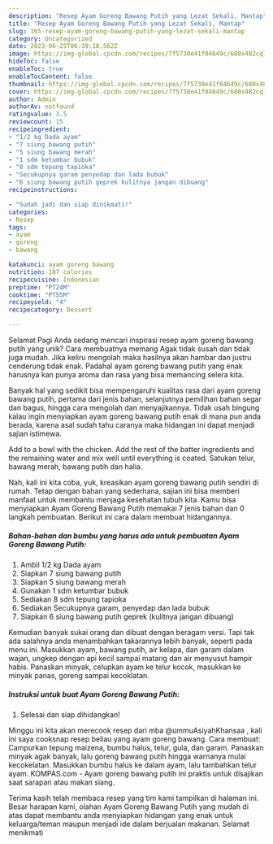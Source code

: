 ```yaml
---
description: "Resep Ayam Goreng Bawang Putih yang Lezat Sekali, Mantap"
title: "Resep Ayam Goreng Bawang Putih yang Lezat Sekali, Mantap"
slug: 165-resep-ayam-goreng-bawang-putih-yang-lezat-sekali-mantap
category: Uncategorized
date: 2023-06-25T06:39:18.562Z
image: https://img-global.cpcdn.com/recipes/7f5738e41f04649c/680x482cq70/ayam-goreng-bawang-putih-foto-resep-utama.jpg
hideToc: false
enableToc: true
enableTocContent: false
thumbnail: https://img-global.cpcdn.com/recipes/7f5738e41f04649c/680x482cq70/ayam-goreng-bawang-putih-foto-resep-utama.jpg
cover: https://img-global.cpcdn.com/recipes/7f5738e41f04649c/680x482cq70/ayam-goreng-bawang-putih-foto-resep-utama.jpg
author: Admin
authorAv: notfound
ratingvalue: 3.5
reviewcount: 15
recipeingredient:
- "1/2 kg Dada ayam"
- "7 siung bawang putih"
- "5 siung bawang merah"
- "1 sdm ketumbar bubuk"
- "8 sdm tepung tapioka"
- "Secukupnya garam penyedap dan lada bubuk"
- "6 siung bawang putih geprek kulitnya jangan dibuang"
recipeinstructions:

- "Sudah jadi dan siap dinikmati!"
categories:
- Resep
tags:
- ayam
- goreng
- bawang

katakunci: ayam goreng bawang 
nutrition: 187 calories
recipecuisine: Indonesian
preptime: "PT24M"
cooktime: "PT55M"
recipeyield: "4"
recipecategory: Dessert

---
```



Selamat Pagi Anda sedang mencari inspirasi resep ayam goreng bawang putih yang unik? Cara membuatnya memang Agak tidak susah dan tidak juga mudah. Jika keliru mengolah maka hasilnya akan hambar dan justru cenderung tidak enak. Padahal ayam goreng bawang putih yang enak harusnya kan punya aroma dan rasa yang bisa memancing selera kita.


Banyak hal yang sedikit bisa mempengaruhi kualitas rasa dari ayam goreng bawang putih, pertama dari jenis bahan, selanjutnya pemilihan bahan segar dan bagus, hingga cara mengolah dan menyajikannya. Tidak usah bingung kalau ingin menyiapkan ayam goreng bawang putih enak di mana pun anda berada, karena asal sudah tahu caranya maka hidangan ini dapat menjadi sajian istimewa.

Add to a bowl with the chicken. Add the rest of the batter ingredients and the remaining water and mix well until everything is coated. Satukan telur, bawang merah, bawang putih dan halia.


Nah, kali ini kita coba, yuk, kreasikan ayam goreng bawang putih sendiri di rumah. Tetap dengan bahan yang sederhana, sajian ini bisa memberi manfaat untuk membantu menjaga kesehatan tubuh kita. Kamu bisa menyiapkan Ayam Goreng Bawang Putih memakai 7 jenis bahan dan 0 langkah pembuatan. Berikut ini cara dalam membuat hidangannya.

<!--inarticleads1-->

##### Bahan-bahan dan bumbu yang harus ada untuk pembuatan Ayam Goreng Bawang Putih:

1. Ambil 1/2 kg Dada ayam
1. Siapkan 7 siung bawang putih
1. Siapkan 5 siung bawang merah
1. Gunakan 1 sdm ketumbar bubuk
1. Sediakan 8 sdm tepung tapioka
1. Sediakan Secukupnya garam, penyedap dan lada bubuk
1. Siapkan 6 siung bawang putih geprek (kulitnya jangan dibuang)


Kemudian banyak sukai orang dan dibuat dengan beragam versi. Tapi tak ada salahnya anda menambahkan takarannya lebih banyak, seperti pada menu ini. Masukkan ayam, bawang putih, air kelapa, dan garam dalam wajan, ungkep dengan api kecil sampai matang dan air menyusut hampir habis. Panaskan minyak, celupkan ayam ke telur kocok, masukkan ke minyak panas, goreng sampai kecoklatan. 

<!--inarticleads2-->

##### Instruksi untuk buat Ayam Goreng Bawang Putih:


1. Selesai dan siap dihidangkan!

Minggu ini kita akan merecook resep dari mba @ummuAsiyahKhansaa , kali ini saya cooksnap resep beliau yang ayam goreng bawang. Cara membuat: Campurkan tepung maizena, bumbu halus, telur, gula, dan garam. Panaskan minyak agak banyak, lalu goreng bawang putih hingga warnanya mulai kecokelatan. Masukkan bumbu halus ke dalam ayam, lalu tambahkan telur ayam. KOMPAS.com - Ayam goreng bawang putih ini praktis untuk disajikan saat sarapan atau makan siang. 

Terima kasih telah membaca resep yang tim kami tampilkan di halaman ini. Besar harapan kami, olahan Ayam Goreng Bawang Putih yang mudah di atas dapat membantu anda menyiapkan hidangan yang enak untuk keluarga/teman maupun menjadi ide dalam berjualan makanan. Selamat menikmati
